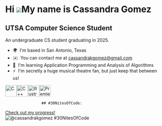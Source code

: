 Hi ![](https://user-images.githubusercontent.com/18350557/176309783-0785949b-9127-417c-8b55-ab5a4333674e.gif)My name is Cassandra Gomez
=======================================================================================================================================

UTSA Computer Science Student
-----------------------------

An undergraduate CS student graduating in 2025.

*   🌍  I'm based in San Antonio, Texas
*   ✉️  You can contact me at [cassandrakgomez@gmail.com](mailto:cassandrakgomez@gmail.com)
*   🧠  I'm learning Application Programming and Analysis of Algorithms
*   ⚡  I'm secretly a huge musical theatre fan, but just keep that between us! 
<p align="left">
<a href="https://docs.microsoft.com/en-us/cpp/?view=msvc-170" target="_blank" rel="noreferrer"><img src="https://raw.githubusercontent.com/danielcranney/readme-generator/main/public/icons/skills/c-colored.svg" width="36" height="36" alt="C" /></a><a href="https://docs.microsoft.com/en-us/cpp/?view=msvc-170" target="_blank" rel="noreferrer"><img src="https://raw.githubusercontent.com/danielcranney/readme-generator/main/public/icons/skills/cplusplus-colored.svg" width="36" height="36" alt="C++" /></a><a href="https://www.adobe.com/uk/products/illustrator.html" target="_blank" rel="noreferrer"><img src="https://raw.githubusercontent.com/danielcranney/readme-generator/main/public/icons/skills/illustrator-colored.svg" width="36" height="36" alt="Illustrator" /></a><a href="https://www.adobe.com/uk/products/premiere.html" target="_blank" rel="noreferrer"><img src="https://raw.githubusercontent.com/danielcranney/readme-generator/main/public/icons/skills/premierepro-colored.svg" width="36" height="36" alt="Premiere Pro" /></a>
                    </p>

                    ## #30NitesOfCode:
  [Check out my progress!](https://www.codedex.io/@cassandrakgomez/30-nites-of-code)  
  ![@cassandrakgomez #30NitesOfCode](https://www.codedex.io/api/petStatus?user=cassandrakgomez)
                    
               

